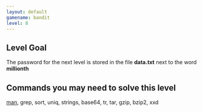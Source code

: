 ```yaml
---
layout: default
gamename: bandit
level: 8
---
```

Level Goal
----------
The password for the next level is stored in the file **data.txt**
next to the word **millionth**

Commands you may need to solve this level
-----------------------------------------
[man](https://man7.org/linux/man-pages/man1/man.1.html),
grep, sort, uniq, strings, base64, tr, tar, gzip, bzip2, xxd
